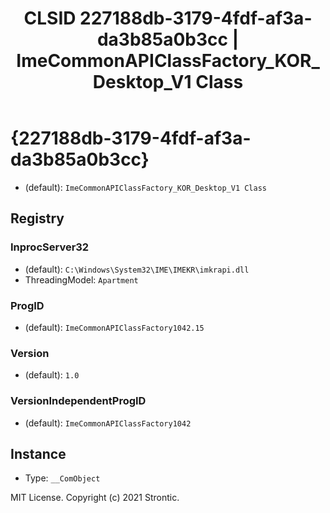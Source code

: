 ﻿---
title: "CLSID 227188db-3179-4fdf-af3a-da3b85a0b3cc | ImeCommonAPIClassFactory_KOR_Desktop_V1 Class"
excerpt: What is COM-Object CLSID 227188db-3179-4fdf-af3a-da3b85a0b3cc?
---

# {227188db-3179-4fdf-af3a-da3b85a0b3cc}

* (default): `ImeCommonAPIClassFactory_KOR_Desktop_V1 Class`

## Registry


### InprocServer32

* (default): `C:\Windows\System32\IME\IMEKR\imkrapi.dll`
* ThreadingModel: `Apartment`

### ProgID

* (default): `ImeCommonAPIClassFactory1042.15`

### Version

* (default): `1.0`

### VersionIndependentProgID

* (default): `ImeCommonAPIClassFactory1042`

## Instance

* Type: `__ComObject`

MIT License. Copyright (c) 2021 Strontic.



